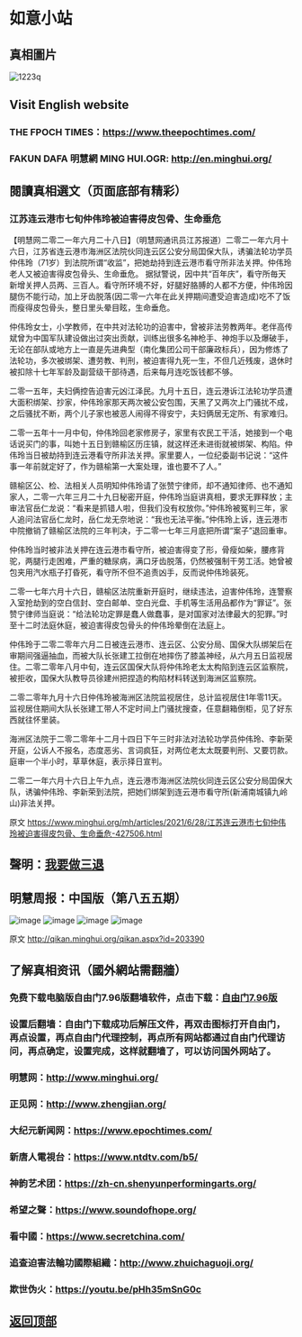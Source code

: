 # 如意小站

## 真相圖片

![1223q](https://user-images.githubusercontent.com/79625284/123614762-3477cf00-d837-11eb-8439-0ca7210bac1f.png)

## Visit English website

### THE FPOCH TIMES：https://www.theepochtimes.com/

### FAKUN DAFA 明慧網 MING HUI.OGR: http://en.minghui.org/

## 閱讀真相選文（页面底部有精彩）

### 江苏连云港市七旬仲伟玲被迫害得皮包骨、生命垂危

【明慧网二零二一年六月二十八日】（明慧网通讯员江苏报道）二零二一年六月十六日，江苏省连云港市海洲区法院伙同连云区公安分局囯保大队，诱骗法轮功学员仲伟玲（71岁）到法院所谓“收监”，把她劫持到连云港市看守所非法关押。仲伟玲老人又被迫害得皮包骨头、生命垂危。
据狱警说，因中共“百年庆”，看守所毎天新增关押人员两、三百人。看守所环境不好，好腿好胳膊的人都不方便，仲伟玲因腿伤不能行动，加上牙齿脱落(因二零一六年在此关押期间遭受迫害造成)吃不了饭而瘦得皮包骨头，整日里头晕目眩，生命垂危。

仲伟玲女士，小学教师，在中共对法轮功的迫害中，曾被非法劳教两年。老伴高传斌曾为中国军队建设做出过突出贡献，训练出很多名神枪手、神炮手以及爆破手，无论在部队或地方上一直是先进典型（南化集团公司干部廉政标兵），因为修炼了法轮功，多次被绑架、遭劳教、判刑，被迫害得九死一生，不但几近残废，退休时被扣除十七年军龄及副营级干部待遇，后来每月连吃饭钱都不够。

二零一五年，夫妇俩控告迫害元凶江泽民。九月十五日，连云港诉江法轮功学员遭大面积绑架、抄家，仲伟玲家那天两次被公安包围，天黑了又两次上门骚扰不成，之后骚扰不断，两个儿子家也被恶人闹得不得安宁，夫妇俩居无定所、有家难归。

二零一五年十一月中旬，仲伟玲回老家修房子，家里有农民工干活，她接到一个电话说买门的事，叫她十五日到赣榆区历庄镇，就这样还未进街就被绑架、构陷。仲伟玲当日被劫持到连云港看守所非法关押。家里要人，一位纪委副书记说：“这件事一年前就定好了，作为赣榆第一大案处理，谁也要不了人。”

赣榆区公、检、法相关人员明知仲伟玲请了张赞宁律师，却不通知律师、也不通知家人，二零一六年三月二十九日秘密开庭，仲伟玲当庭讲真相，要求无罪释放；主审法官岳仁龙说：“看来是抓错人啦，但我们没有权放你。”仲伟玲被冤判三年，家人追问法官岳仁龙时，岳仁龙无奈地说：“我也无法平衡。”仲伟玲上诉，连云港市中院撤销了赣榆区法院的三年判决，于二零一七年三月底把所谓“案子”退回重审。

仲伟玲当时被非法关押在连云港市看守所，被迫害得变了形，骨瘦如柴，腰疼背驼，两腿行走困难，严重的糖尿病，满口牙齿脱落，仍然被强制干劳工活。她曾被包夹用汽水瓶子打昏死，看守所不但不追责凶手，反而说仲伟玲装死。

二零一七年六月十六日，赣榆区法院重新开庭时，继续违法，迫害仲伟玲，连警察入室抢劫到的空白信封、空白邮单、空白光盘、手机等生活用品都作为“罪证”。张赞宁律师当庭说：“给法轮功定罪是蠢人做蠢事，是对国家对法律最大的犯罪。”时至十二时法庭休庭，被迫害得皮包骨头的仲伟玲晕倒在法庭上。

仲伟玲于二零二零年六月二日被连云港市、连云区、公安分局、国保大队绑架后在审期间强逼抽血，而被大队长张建工拉倒在地摔伤了膝盖神经，从六月五日监视居住。二零二零年八月中旬，连云区国保大队将仲伟玲老太太构陷到连云区监察院，被拒收，国保大队教导员徐建州把捏造的构陷材料转送到海洲区监察院。

二零二零年九月十六日仲伟玲被海洲区法院监视居住，总计监视居住1年零11天。监视居住期间大队长张建工带人不定时间上门骚扰搜查，仼意翻箱倒柜，见了好东西就往怀里装。

海洲区法院于二零二零年十二月十四日下午三时非法对法轮功学员仲伟玲、李新荣开庭，公诉人不报名，态度恶劣、言词疯狂，对两位老太太既要判刑、又要罚款。庭审一个半小时，草草休庭，表示择日宣判。

二零二一年六月十六日上午九点，连云港市海洲区法院伙同连云区公安分局囯保大队，诱骗仲伟玲、李新荣到法院，把她们绑架到连云港市看守所(新浦南城镇九岭山)非法关押。

原文 https://www.minghui.org/mh/articles/2021/6/28/江苏连云港市七旬仲伟玲被迫害得皮包骨、生命垂危-427506.html

## 聲明：[我要做三退](http://tui.ddns.net/sars/index.php?from=twitter&tag=pLWId#exp-do-3tui)

## 明慧周报：中国版（第八五五期）

![image](https://user-images.githubusercontent.com/79625284/123399719-87ebe200-d5d7-11eb-8455-c73b8f306180.png)
![image](https://user-images.githubusercontent.com/79625284/123399858-b4076300-d5d7-11eb-9dad-1bfaffd0c3c4.png)
![image](https://user-images.githubusercontent.com/79625284/123400057-edd86980-d5d7-11eb-93ec-f168eaa69c52.png)
![image](https://user-images.githubusercontent.com/79625284/123400132-0183d000-d5d8-11eb-8bf4-49651ae40622.png)

原文 http://qikan.minghui.org/qikan.aspx?id=203390

## 了解真相资讯（國外網站需翻牆）

### 免费下载电脑版自由门7.96版翻墙软件，点击下载：[自由门7.96版](https://github.com/pinhe91/tuiguang/files/6643781/fg796r.zip)

### 设置后翻墙：自由门下载成功后解压文件，再双击图标打开自由门，再点设置，再点自由门代理控制，再点所有网站都通过自由门代理访问，再点确定，设置完成，这样就翻墙了，可以访问国外网站了。

### 明慧网：http://www.minghui.org/

### 正见网：http://www.zhengjian.org/

### 大纪元新闻网：https://www.epochtimes.com/

### 新唐人電視台：https://www.ntdtv.com/b5/

### 神韵艺术团：https://zh-cn.shenyunperformingarts.org/

### 希望之聲：https://www.soundofhope.org/

### 看中國：https://www.secretchina.com/

### 追查迫害法輪功國際組織：http://www.zhuichaguoji.org/

### 欺世伪火：https://youtu.be/pHh35mSnG0c

## [返回顶部](https://git.io/Js3EY)
